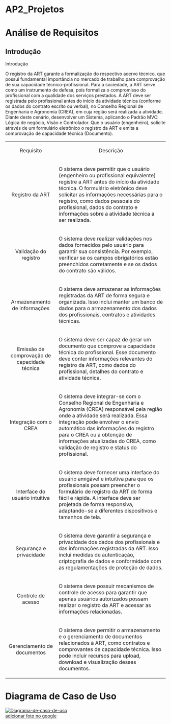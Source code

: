 # AP2_Projetos

<h1> Análise de Requisitos </h1>

<h2> Introdução </h2>
Introdução

O registro da ART garante a formalização do respectivo acervo técnico, que possui fundamental importância no mercado de trabalho para comprovação de sua capacidade técnico-profissional. Para a sociedade, a ART serve como um instrumento de defesa, pois formaliza o compromisso do profissional com a qualidade dos serviços prestados. 
A ART deve ser registrada pelo profissional antes do início da atividade técnica (conforme os dados do contrato escrito ou verbal), no Conselho Regional de Engenharia e Agronomia (CREA), em cuja região será realizada a atividade. 
Diante deste cenário, desenvolver um Sistema, aplicando o Padrão MVC: Lógica de negócio, Visão e Controlador. Que o usuário (engenheiro), solicite através de um formulário eletrônico o registro da ART e emita a comprovação de capacidade técnica (Documento). 


<table>
  <tr>
    <td align="center">
      <p>Requisito</p>
    </td>
    <td align="center">
      <p>Descrição</p>
    </td>
  </tr>
   <tr>
    <td align="center">
      <p>Registro da ART</p>
    </td>
    <td>
      <p>
        O sistema deve permitir que o usuário (engenheiro ou profissional equivalente) registre a ART antes do início da atividade técnica. O formulário eletrônico deve solicitar as informações necessárias para o registro, como dados pessoais do profissional, dados do contrato e informações sobre a atividade técnica a ser realizada.
      </p>
    </td>
  </tr>
  
  
 
  <tr>
    <td align="center">
      <p>Validação do registro</p>
    </td>
    <td>
      <p>
       O sistema deve realizar validações nos dados fornecidos pelo usuário para garantir sua consistência. Por exemplo, verificar se os campos obrigatórios estão preenchidos corretamente e se os dados do contrato são válidos.
      </p>
    </td>
  </tr>
  
  
  
  <tr>
    <td align="center">
      <p>Armazenamento de informações</p>
    </td>
    <td>
      <p>
       O sistema deve armazenar as informações registradas da ART de forma segura e organizada. Isso inclui manter um banco de dados para o armazenamento dos dados dos profissionais, contratos e atividades técnicas.
      </p>
    </td>
  </tr>
  
  
  
  <tr>
    <td align="center">
      <p>Emissão de comprovação de capacidade técnica</p>
    </td>
    <td>
      <p>
       O sistema deve ser capaz de gerar um documento que comprove a capacidade técnica do profissional. Esse documento deve conter informações relevantes do registro da ART, como dados do profissional, detalhes do contrato e atividade técnica.
      </p>
    </td>
  </tr>
  
  
  
  <tr>
    <td align="center">
      <p>Integração com o CREA</p>
    </td>
    <td>
      <p>
       O sistema deve integrar-se com o Conselho Regional de Engenharia e Agronomia (CREA) responsável pela região onde a atividade será realizada. Essa integração pode envolver o envio automático das informações do registro para o CREA ou a obtenção de informações atualizadas do CREA, como validação de registro e status do profissional.
      </p>
    </td>
  </tr>
  
  
  
  <tr>
    <td align="center">
      <p>Interface do usuário intuitiva</p>
    </td>
    <td>
      <p>
       O sistema deve fornecer uma interface do usuário amigável e intuitiva para que os profissionais possam preencher o formulário de registro da ART de forma fácil e rápida. A interface deve ser projetada de forma responsiva, adaptando-se a diferentes dispositivos e tamanhos de tela.
      </p>
    </td>
  </tr>
  
  
  
  <tr>
    <td align="center">
      <p>Segurança e privacidade</p>
    </td>
    <td>
      <p>
       O sistema deve garantir a segurança e privacidade dos dados dos profissionais e das informações registradas da ART. Isso inclui medidas de autenticação, criptografia de dados e conformidade com as regulamentações de proteção de dados.
      </p>
    </td>
  </tr>
  
  
  
  <tr>
    <td align="center">
      <p>Controle de acesso</p>
    </td>
    <td>
      <p>
       O sistema deve possuir mecanismos de controle de acesso para garantir que apenas usuários autorizados possam realizar o registro da ART e acessar as informações relacionadas.
      </p>
    </td>
  </tr>
  
  
  
  <tr>
    <td align="center">
      <p>Gerenciamento de documentos</p>
    </td>
    <td>
      <p>
       O sistema deve permitir o armazenamento e o gerenciamento de documentos relacionados à ART, como contratos e comprovantes de capacidade técnica. Isso pode incluir recursos para upload, download e visualização desses documentos.
      </p>
    </td>
  </tr>
  <tr>
</table>

 <h1> Diagrama de Caso de Uso </h1>

<a href="https://ibb.co/dgFGwSL"><img src="https://i.ibb.co/3z2B9wM/Diagrama-de-caso-de-uso.png" alt="Diagrama-de-caso-de-uso" border="0"></a><br /><a target='_blank' href='https://pt-br.imgbb.com/'>adicionar foto no google</a><br />
